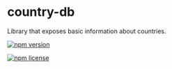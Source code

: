 # country-db

Library that exposes basic information about countries.

[![npm version](https://img.shields.io/npm/v/country-db.svg)](https://www.npmjs.com/package/country-db)

[![npm license](https://img.shields.io/npm/l/country-db.svg)](https://www.npmjs.com/package/country-db)

